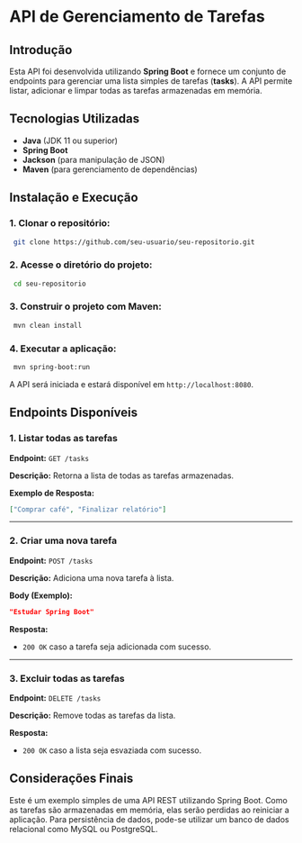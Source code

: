 # API de Gerenciamento de Tarefas

## Introdução
Esta API foi desenvolvida utilizando **Spring Boot** e fornece um conjunto de endpoints para gerenciar uma lista simples de tarefas (**tasks**). A API permite listar, adicionar e limpar todas as tarefas armazenadas em memória.

## Tecnologias Utilizadas
- **Java** (JDK 11 ou superior)
- **Spring Boot**
- **Jackson** (para manipulação de JSON)
- **Maven** (para gerenciamento de dependências)

## Instalação e Execução
### 1. Clonar o repositório:
```bash
 git clone https://github.com/seu-usuario/seu-repositorio.git
```

### 2. Acesse o diretório do projeto:
```bash
 cd seu-repositorio
```

### 3. Construir o projeto com Maven:
```bash
 mvn clean install
```

### 4. Executar a aplicação:
```bash
 mvn spring-boot:run
```

A API será iniciada e estará disponível em `http://localhost:8080`.

## Endpoints Disponíveis

### 1. Listar todas as tarefas
**Endpoint:** `GET /tasks`

**Descrição:** Retorna a lista de todas as tarefas armazenadas.

**Exemplo de Resposta:**
```json
["Comprar café", "Finalizar relatório"]
```

---
### 2. Criar uma nova tarefa
**Endpoint:** `POST /tasks`

**Descrição:** Adiciona uma nova tarefa à lista.

**Body (Exemplo):**
```json
"Estudar Spring Boot"
```

**Resposta:**
- `200 OK` caso a tarefa seja adicionada com sucesso.

---
### 3. Excluir todas as tarefas
**Endpoint:** `DELETE /tasks`

**Descrição:** Remove todas as tarefas da lista.

**Resposta:**
- `200 OK` caso a lista seja esvaziada com sucesso.

## Considerações Finais
Este é um exemplo simples de uma API REST utilizando Spring Boot. Como as tarefas são armazenadas em memória, elas serão perdidas ao reiniciar a aplicação. Para persistência de dados, pode-se utilizar um banco de dados relacional como MySQL ou PostgreSQL.

